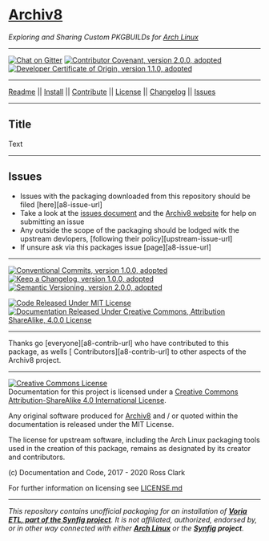 <!-- $start-header -->
# [Archiv8][a8-url]

_Exploring and Sharing Custom PKGBUILDs for [Arch Linux][arch-url]_

---

<!-- $end-header -->

<!-- $start-shields-top -->

[![Chat on Gitter][gitter-badge]][gitter-url] [![Contributor Covenant, version 2.0.0, adopted][covenant-badge]](CODE-OF-CONDUCT.md) [![Developer Certificate of Origin, version 1.1.0, adopted][certificate-badge]](DEVELOPER-CERTIFICATE-OF-ORIGIN.md)

---

<!-- $end-shields-top -->

<!-- $start-nav-top -->

[Readme](README.md) || [Install](INSTALL.md) || [Contribute](CONTRIBUTE.md) || [License](LICENSE.md) || [Changelog](CHANGELOG.md) || [Issues](ISSUES.md)

---

<!-- $end-nav-top -->

<!-- $start-main -->

## Title

Text

---

<!-- $end-main -->

<!-- $start-report-issue -->

## Issues

+ Issues with the packaging downloaded from this repository should be filed [here][a8-issue-url]
+ Take a look at the [issues document](ISSUES.md) and the [Archiv8 website][a8-url] for help on submitting an issue
+ Any outside the scope of the packaging should be lodged witk the upstream devlopers, [following their policy][upstream-issue-url]
+  If unsure ask via this packages issue [page][a8-issue-url]

---

<!-- $end-report-issue -->

<!-- $start-shields-bottom -->

[![Conventional Commits, version 1.0.0, adopted][commits-badge]][commits-url] [![Keep a Changelog, version 1.0.0, adopted][changelog-badge]][change-url] [![Semantic Versioning, version 2.0.0, adopted][semver-badge]][semver-url]

[![Code Released Under MIT License][mit-badge]][mit-url] [![Documentation Released Under Creative Commons, Attribution ShareAlike, 4.0.0 License][cc-badge]][cc-terms-url]

---

<!-- $end-shields-bottom -->

<!-- $start-thanks -->

Thanks go [everyone][a8-contrib-url] who have contributed to this package, as wells [ Contributors][a8-contrib-url] to other aspects of the Archiv8 project.

---

<!-- $end-thanks -->

<!-- $start-licensing -->

<a rel="license" href="http://creativecommons.org/licenses/by-sa/4.0/"><img alt="Creative Commons License" style="border-width:0" src="https://i.creativecommons.org/l/by-sa/4.0/88x31.png" /></a><br />Documentation for this project is licensed under a <a rel="license" href="http://creativecommons.org/licenses/by-sa/4.0/">Creative Commons Attribution-ShareAlike 4.0 International License</a>.

Any original software produced for [Archiv8](https://archiv8.github.io/) and / or quoted within the documentation is released under the MIT License.

The license for upstream software, including the Arch Linux packaging tools used in the creation of this package, remains as designated by its creator and contributors.

(c) Documentation and Code, 2017 - 2020 Ross Clark

For further information on licensing see [LICENSE.md](LICENSE.md)

---

<!-- $end-licensing -->

<!-- $start-disclaimer -->

_This repository contains unofficial packaging for an installation of **[Voria ETL, part of the Synfig project][upstream-url-repo]**.  It is not affiliated, authorized, endorsed by, or in other way connected with either **[Arch Linux][arch-url]** or the **[Synfig][upstream-url-repo] project**._

<!-- $end-disclaimer -->

[a8-url-repo]: https://archiv8.github.io/
[a8-url-repo-contrib]: https://github.com/Archiv8/archiv8-io-theme/people
[a8-url-repo-doc]: https://archiv8.github.io/
[a8-url-repo-issue]: https://github.com/Archiv8/archiv8-io-theme/issues
[a8-url-repo-releases]: https://github.com/Archiv8/archiv8-io-theme/issues
[upstream-url-doc]: https://upstream.com
[upstream-url-issues]: https://upstream.com
[upstream-url-releases]: https://upstream.com
[upstream-url-repo]: https://upstream.com

[arch-url]: https://www.archlinux.org/
[arch-url-wiki]: https://wiki.archlinux.org/
[aur-url]: https://aur.archlinux.org/
[a8-url]: https://archiv8.github.io/
[a8-url-contrib]: https://github.com/Archiv8/archiv8-io-theme/people
[clam-url]: https://www.clamav.net/
[moz-url-diverse]: https://github.com/mozilla/diversity
[namcap-url]: https://wiki.archlinux.org/index.php/Namcap

[cc-badge]: https://img.shields.io/badge/License-CC%20by%20SA%204.0.0-informational.svg
[cc-terms-url]: http://creativecommons.org/licenses/by-sa/4.0/
[certificate-badge]: https://img.shields.io/badge/Developer%20Certificate%20of%20Origin-1.1.0-informational.svg
[changelog-badge]: https://img.shields.io/badge/Keep%20a%20Changelog-1.1.0-informational
[change-url]: https://keepachangelog.com
[commits-badge]: https://img.shields.io/badge/Conventional%20Commits-1.0.0-informational.svg
[commits-url]: https://conventionalcommits.org
[covenant-badge]: https://img.shields.io/badge/Contributor%20Covenant-2.0.0-informational.svg
[covenant-url]: https://www.contributor-covenant.org/
[gitter-badge]: https://badges.gitter.im/Archiv8/community.svg
[gitter-url]: https://gitter.im/Archiv8/community?utm_source=badge&utm_medium=badge&utm_campaign=pr-badge
[mit-badge]: https://img.shields.io/badge/License-MIT-informational.svg
[mit-url]: https://opensource.org/licenses/MIT
[semver-badge]: https://img.shields.io/badge/Semantic%20Versioning-2.0.0-informational.svg
[semver-url]: https://semver.org

[cc-image]: https://i.creativecommons.org/l/by-sa/4.0/80x15.png
